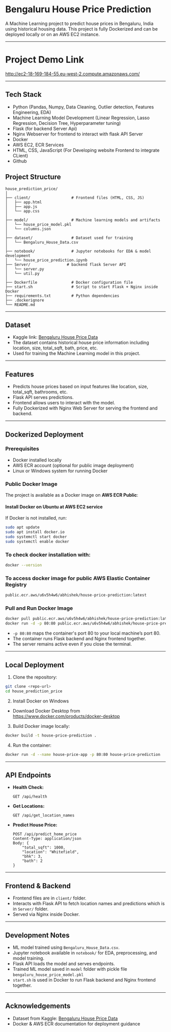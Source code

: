 # Bengaluru House Price Prediction

A Machine Learning project to predict house prices in Bengaluru, India using historical housing data. This project is fully Dockerized and can be deployed locally or on an AWS EC2 instance.

---

# Project Demo Link
http://ec2-18-169-184-55.eu-west-2.compute.amazonaws.com/

---

## Tech Stack
- Python (Pandas, Numpy, Data Cleaning, Outlier detection, Features Engineering, EDA)
- Machine Learning Model Development (Linear Regression, Lasso Regression, Decision Tree, Hyperparameter tuning)
- Flask (for backend Server Api)
- Nginx Webserver for frontend to interact with flask API Server
- Docker
- AWS EC2, ECR Services
- HTML, CSS, JavaScript (For Developing website Frontend to integrate CLient)
- Github

## Project Structure

```
house_prediction_price/
│
├── client/                  # Frontend files (HTML, CSS, JS)
│   ├── app.html
│   ├── app.js
│   └── app.css
│
├── model/                   # Machine learning models and artifacts
│   └── house_price_model.pkl
│   └── columns.json
│
├── dataset/                 # Dataset used for training
│   └── Bengaluru_House_Data.csv
│
├── notebook/                # Jupyter notebooks for EDA & model development
│   └── house_price_prediction.ipynb
├── Server/                # backend flask Server API
│   └── server.py
│   └── util.py
│
├── Dockerfile               # Docker configuration file
├── start.sh                 # Script to start Flask + Nginx inside Docker
├── requirements.txt         # Python dependencies
├── .dockerignore
└── README.md
```

---

## Dataset

- Kaggle link: [Bengaluru House Price Data](https://www.kaggle.com/datasets/amitabhajoy/bengaluru-house-price-data)
- The dataset contains historical house price information including location, size, total_sqft, bath, price, etc.
- Used for training the Machine Learning model in this project.

---

## Features

- Predicts house prices based on input features like location, size, total_sqft, bathrooms, etc.
- Flask API serves predictions.
- Frontend allows users to interact with the model.
- Fully Dockerized with Nginx Web Server for serving the frontend and backend.

---

## Dockerized Deployment

### Prerequisites

- Docker installed locally
- AWS ECR account (optional for public image deployment)
- Linux or Windows system for running Docker

### Public Docker Image

The project is available as a Docker image on **AWS ECR Public**:

#### Install Docker on Ubuntu at AWS EC2 service

If Docker is not installed, run:
```bash
sudo apt update
sudo apt install docker.io
sudo systemctl start docker
sudo systemctl enable docker
```
### To check docker installation with:
```bash
docker --version
```
### To access docker image for public AWS Elastic Container Registry
```bash
public.ecr.aws/u6v5h4w6/abhishek/house-price-prediction:latest
```

### Pull and Run Docker Image

```bash
docker pull public.ecr.aws/u6v5h4w6/abhishek/house-price-prediction:latest
docker run -d -p 80:80 public.ecr.aws/u6v5h4w6/abhishek/house-price-prediction:latest
```

- `-p 80:80` maps the container's port 80 to your local machine’s port 80.
- The container runs Flask backend and Nginx frontend together.
- The server remains active even if you close the terminal.

---

## Local Deployment

1. Clone the repository:

```bash
git clone <repo-url>
cd house_prediction_price
```
2.  Install Docker on Windows
- Download Docker Desktop from https://www.docker.com/products/docker-desktop
3. Build Docker image locally:

```bash
docker build -t house-price-prediction .
```

4. Run the container:

```bash
docker run -d --name house-price-app -p 80:80 house-price-prediction
```

---

## API Endpoints

- **Health Check:**
  ```
  GET /api/health
  ```
- **Get Locations:**
  ```
  GET /api/get_location_names
  ```
- **Predict House Price:**
  ```
  POST /api/predict_home_price
  Content-Type: application/json
  Body: {
      "total_sqft": 1000,
      "location": "Whitefield",
      "bhk": 3,
      "bath": 2
  }
  ```

---

## Frontend & Backend

- Frontend files are in `client/` folder.
- Interacts with Flask API to fetch location names and predictions which is in `Server/` folder.
- Served via Nginx inside Docker.

---

## Development Notes

- ML model trained using `Bengaluru_House_Data.csv`.
- Jupyter notebook available in `notebook/` for EDA, preprocessing, and model training.
- Flask API loads the model and serves endpoints.
- Trained ML model saved in `model` folder with pickle file `bengaluru_house_price_model.pkl`
- `start.sh` is used in Docker to run Flask backend and Nginx frontend together.

---

## Acknowledgements

- Dataset from Kaggle: [Bengaluru House Price Data](https://www.kaggle.com/datasets/amitabhajoy/bengaluru-house-price-data)
- Docker & AWS ECR documentation for deployment guidance

